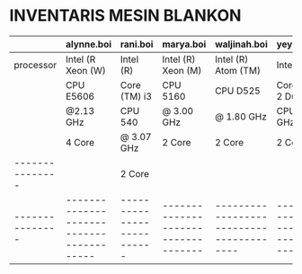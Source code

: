 # INVENTARIS MESIN BLANKON

|| **alynne.boi** | **rani.boi** |    **marya.boi**   |  **waljinah.boi**   | **yeyen.boi**   |   **waw.boi**   |  **cahyono.bin**  |
|---------------|---------------------------|----------------|--------------------|---------------------|-----------------|-----------------|-------------------|
|   processor   | Intel (R Xeon (W) | Intel (R) | Intel (R) Xeon (M) | Intel (R) Atom (TM) | Intel (R)       | Raspberry Pi    | Intel             |
|| CPU E5606 | Core (TM) i3 | CPU 5160 | CPU D525 | Core(TM) 2 Duo | type B | 8 Core            |
|| @2.13 GHz | CPU 540      | @ 3.00 GHz  | @ 1.80 GHz | CPU 1.80 GHz | ARM II  |               |
|| 4 Core                    | @ 3.07 GHz               | 2 Core             | 2 Core              | 2 Core         | @ 700 MHz       |                 | 
|---------------|                           | 2 Core                   |                    |                     |               |                   |
|---------------|----------------------------------------|--------------------------|-----------------------------------|----------------------------------------|-----------------------------------|---------------------------------|-------------------|
